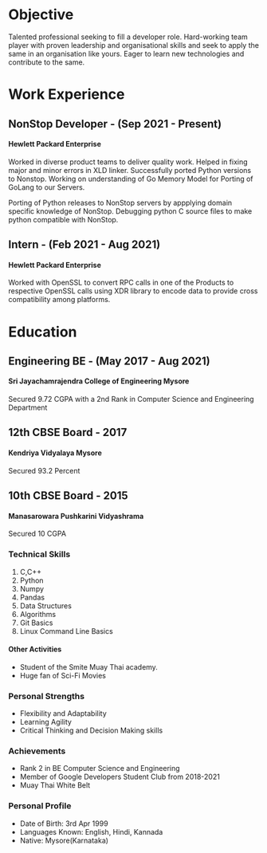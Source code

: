 # Objective

Talented professional seeking to fill a developer role. Hard-working team player
with proven leadership and organisational skills and seek to apply the same in an
organisation like yours. Eager to learn new technologies and contribute to the same.

# Work Experience

## NonStop Developer - (Sep 2021 - Present)
#### Hewlett Packard Enterprise

Worked in diverse product teams to deliver quality work. Helped in fixing major and
minor errors in XLD linker. Successfully ported Python versions to Nonstop. Working
on understanding of Go Memory Model for Porting of GoLang to our Servers.

Porting of Python releases to NonStop servers by appplying domain specific knowledge
of NonStop. Debugging python C source files to make python compatible with NonStop.

## Intern - (Feb 2021 - Aug 2021)
#### Hewlett Packard Enterprise

Worked with OpenSSL to convert RPC calls in one of the Products to respective
OpenSSL calls using XDR library to encode data to provide cross compatibility
among platforms.

# Education

## Engineering BE - (May 2017 - Aug 2021)
#### Sri Jayachamrajendra College of Engineering Mysore

Secured 9.72 CGPA with a 2nd Rank in Computer Science and Engineering
Department

## 12th CBSE Board - 2017
#### Kendriya Vidyalaya Mysore

Secured 93.2 Percent

## 10th CBSE Board - 2015
#### Manasarowara Pushkarini Vidyashrama

Secured 10 CGPA

### Technical Skills

1.  C,C++
2.  Python
3.  Numpy
4.  Pandas
5.  Data Structures
6.  Algorithms
7.  Git Basics
8.  Linux Command Line Basics

#### Other Activities

*   Student of the Smite Muay Thai academy.
*   Huge fan of Sci-Fi Movies

### Personal Strengths

*   Flexibility and Adaptability
*   Learning Agility
*   Critical Thinking and Decision Making skills

### Achievements

*   Rank 2 in BE Computer Science and Engineering
*   Member of Google Developers Student Club from 2018-2021
*   Muay Thai White Belt

### Personal Profile

*   Date of Birth: 3rd Apr 1999
*   Languages Known: English, Hindi, Kannada
*   Native: Mysore(Karnataka)

